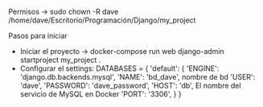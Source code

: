 Permisos -> sudo chown -R dave /home/dave/Escritorio/Programación/Django/my_project

Pasos para iniciar
- Iniciar el proyecto -> docker-compose run web django-admin startproject my_project .
- Configurar el settings:
DATABASES = {
    'default': {
        'ENGINE': 'django.db.backends.mysql',
        'NAME': 'bd_dave',  nombre de bd
        'USER': 'dave',
        'PASSWORD': 'dave_password',
        'HOST': 'db',  El nombre del servicio de MySQL en Docker
        'PORT': '3306',
    }
}